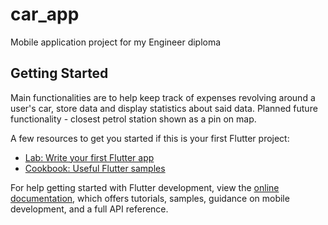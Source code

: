 # car_app

Mobile application project for my Engineer diploma

## Getting Started

Main functionalities are to help keep track of expenses revolving around a user's car, store data and display statistics about said data.
Planned future functionality - closest petrol station shown as a pin on map.


A few resources to get you started if this is your first Flutter project:

- [Lab: Write your first Flutter app](https://docs.flutter.dev/get-started/codelab)
- [Cookbook: Useful Flutter samples](https://docs.flutter.dev/cookbook)

For help getting started with Flutter development, view the
[online documentation](https://docs.flutter.dev/), which offers tutorials,
samples, guidance on mobile development, and a full API reference.
